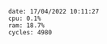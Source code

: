 

                date: 17/04/2022 10:11:27
                cpu: 0.1%
                ram: 18.7%
                cycles: 4980

                         
